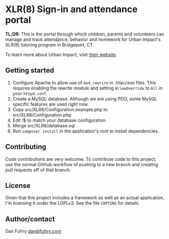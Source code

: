 # XLR(8) Sign-in and attendance portal

**TL;DR:** This is the portal through which children, parents and volunteers can manage and track attendance, behavior and homework for Urban Impact's XLR(8) tutoring program in Bridgeport, CT.

To learn more about Urban Impact, visit [their website](http://urbanimpactct.org/).

## Getting started

1. Configure Apache to allow use of `mod_rewrite` in .htaccess files. This requires enabling the rewrite module and setting `AllowOverride` to `All` in your `httpd.conf`.
1. Create a MySQL database. Although we are using PDO, some MySQL specific features are used right now.
1. Copy src/XLR8/Configuration.example.php to src/XLR8/Configuration.php
1. Edit !$ to match your database configuration.
1. Merge src/XLR8/database.sql
1. Run `composer install` in the application's root to install dependencies.

## Contributing

Code contributions are very welcome. To contribute code to this project, use the normal GitHub workflow of pushing to a new branch and creating pull requests off of that branch.

## License

Given that this project includes a framework as well as an actual application, I'm licensing it under the LGPLv3. See the file `COPYING` for details.

## Author/contact

Dan Fuhry <dan@fuhry.com>
